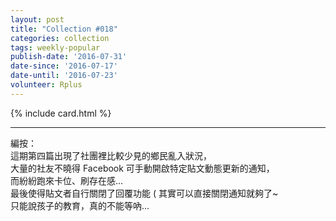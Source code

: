 ```yaml
---
layout: post
title: "Collection #018"
categories: collection
tags: weekly-popular
publish-date: '2016-07-31'
date-since: '2016-07-17'
date-until: '2016-07-23'
volunteer: Rplus
---
```


{% include card.html %}

*****

編按：  
這期第四篇出現了社團裡比較少見的鄉民亂入狀況，  
大量的社友不曉得 Facebook 可手動開啟特定貼文動態更新的通知，  
而紛紛跑來卡位、刷存在感…  
最後使得貼文者自行關閉了回覆功能 ( 其實可以直接關閉通知就夠了~  
只能說孩子的教育，真的不能等吶…
